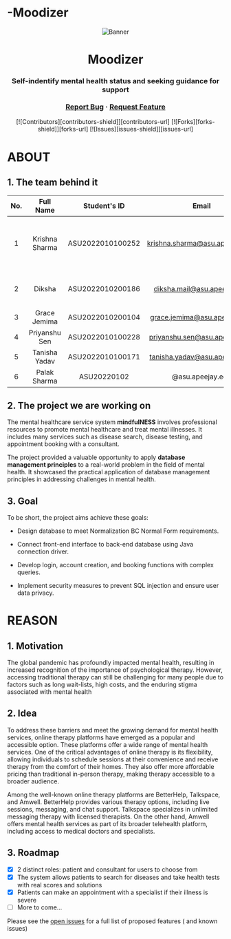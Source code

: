 # -Moodizer

<div id="top" align="center">

<img src="[image/mindfulness.png](https://www.shutterstock.com/image-vector/stressed-out-adult-male-man-260nw-1316078324.jpg)" alt="Banner">

</div>
<!-- PROJECT LOGO -->
<div align="center">
<h1 align="center">Moodizer</h1>
  <h3 align="center">
    Self-indentify mental health status and seeking guidance for support
    <br />
    <br />
    <a href="https://github.com/itzmealvin/PDM_mindfulNESS_PC/issues">Report Bug</a>
    ·
    <a href="https://github.com/itzmealvin/PDM_mindfulNESS_PC/issues">Request Feature</a>
  </h3>

[![Contributors][contributors-shield]][contributors-url]
[![Forks][forks-shield]][forks-url]
[![Issues][issues-shield]][issues-url]

</div>

<!-- About -->

# ABOUT

## 1. The team behind it

| No. |       Full Name       | Student's ID |              Email               |                      Github account                      |                      Roles                       | Contribution |
|:---:|:---------------------:|:------------:|:--------------------------------:|:--------------------------------------------------------:|:------------------------------------------------:|:------------:|
|  1  |  Krishna Sharma  | ASU2022010100252  | krishna.sharma@asu.apeejay.edu |        [nghganhtu](https://github.com/nghganhtu)         | **TEAM LEADER** Database Developer, Data Analyst |     20%      |
|  2  |   Diksha   | ASU2022010200186  | diksha.mail@asu.apeejay.edu |       [itzmealvin](https://github.com/itzmealvin)        |        Interface Developer, Data Analyst         |     20%      |
|  3  | Grace Jemima | ASU2022010200104  | grace.jemima@asu.apeejay.edu |     [congbangitiu](https://github.com/congbangitiu)      |               Interface Developer                |     20%      |
|  4  |     Priyanshu Sen     | ASU2022010100228  | priyanshu.sen@asu.apeejay.edu |          [PMinhVu](https://github.com/PMinhVu)           |               Interface Developer                |     20%      |
|  5  |   Tanisha Yadav   | ASU2022010100171  | tanisha.yadav@asu.apeejay.edu | [huynhtrankhanh](https://gist.github.com/huynhtrankhanh) |               Interface Developer                |     20%      |
|  6  |   Palak Sharma   | ASU20220102  | @asu.apeejay.edu | [huynhtrankhanh](https://gist.github.com/huynhtrankhanh) |               Interface Developer                |     20%      |

## 2. The project we are working on

The mental healthcare service system **mindfulNESS** involves professional resources to promote mental healthcare and
treat
mental illnesses. It includes many services such as disease search, disease testing, and appointment booking with a
consultant.

The project provided a valuable opportunity to apply **database management principles** to a real-world problem in the
field of mental health. It showcased the practical application of database management principles in addressing
challenges in
mental health.

## 3. Goal

To be short, the project aims achieve these goals:

- []() Design database to meet Normalization BC Normal Form requirements.

- []() Connect front-end interface to back-end database using Java connection driver.

- []() Develop login, account creation, and booking functions with complex queries.

- []() Implement security measures to prevent SQL injection and ensure user data privacy.

# REASON

## 1. Motivation

The global pandemic has profoundly impacted mental health, resulting in increased recognition of the importance of
psychological therapy. However, accessing traditional therapy can still be challenging for many people due to factors
such as long wait-lists, high costs, and the enduring stigma associated with mental health

## 2. Idea

To address these barriers and meet the growing demand for mental health services, online therapy platforms have
emerged as a popular and accessible option. These platforms offer a wide range of mental health services. One of the
critical advantages of online therapy is its flexibility, allowing individuals to schedule sessions at their
convenience and receive therapy from the comfort of their homes. They also offer more affordable pricing than
traditional in-person therapy, making therapy accessible to a broader audience.

Among the well-known online therapy platforms are BetterHelp, Talkspace, and Amwell. BetterHelp provides various
therapy options, including live sessions, messaging, and chat support. Talkspace specializes in unlimited messaging
therapy with licensed therapists. On the other hand, Amwell offers mental health services as part of its broader
telehealth platform, including access to medical doctors and specialists.

## 3. Roadmap

- [x] 2 distinct roles: patient and consultant for users to choose from
- [x] The system allows patients to search for diseases and take health tests with real scores and solutions
- [x] Patients can make an appointment with a specialist if their illness is severe
- [ ] More to come...

Please see the [open issues](https://github.com/itzmealvin/PDM_mindfulNESS_PC) for a full list of proposed features (
and known issues)
